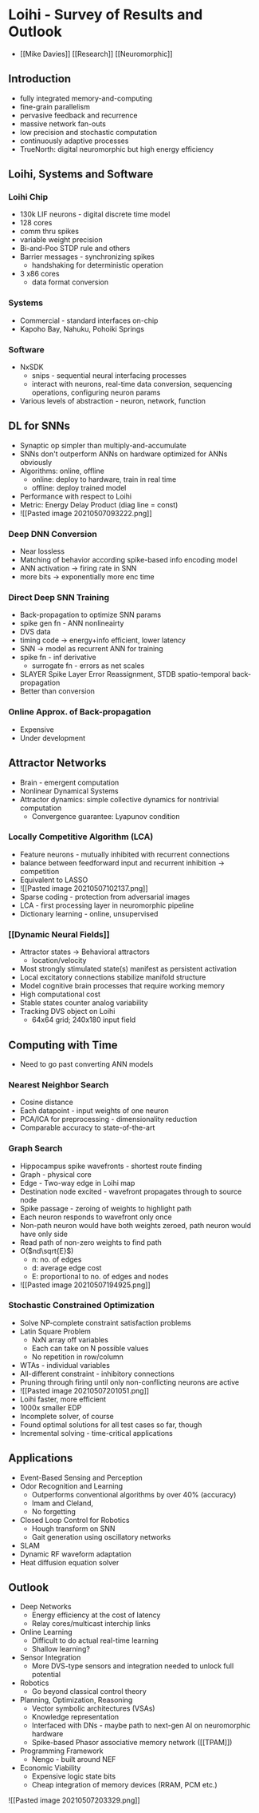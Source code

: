 # Loihi - Survey of Results and Outlook
- [[Mike Davies]]
[[Research]] [[Neuromorphic]] 
## Introduction
- fully integrated memory-and-computing
- fine-grain parallelism
- pervasive feedback and recurrence
- massive network fan-outs
-  low precision and stochastic computation
-  continuously adaptive processes	
-  TrueNorth: digital neuromorphic but high energy efficiency

## Loihi, Systems and Software
### Loihi Chip
- 130k LIF neurons - digital discrete time model
- 128 cores
- comm thru spikes
- variable weight precision
- Bi-and-Poo STDP rule and others
- Barrier messages - synchronizing spikes
	- handshaking for deterministic operation
- 3 x86 cores
	- data format conversion

### Systems
- Commercial - standard interfaces on-chip
- Kapoho Bay, Nahuku, Pohoiki Springs

### Software
- NxSDK
	- snips - sequential neural interfacing processes
	- interact with neurons, real-time data conversion, sequencing operations, configuring neuron params
- Various levels of abstraction - neuron, network, function

## DL for SNNs
- Synaptic op simpler than multiply-and-accumulate
- SNNs don't outperform ANNs on hardware optimized for ANNs obviously
- Algorithms: online, offline
	- online: deploy to hardware, train in real time
	- offline: deploy trained model
- Performance with respect to Loihi
- Metric: Energy Delay Product (diag line = const)
- ![[Pasted image 20210507093222.png]]

### Deep DNN Conversion
- Near lossless
- Matching of behavior according spike-based info encoding model
- ANN activation -> firing rate in SNN
- more bits -> exponentially more enc time

### Direct Deep SNN Training
- Back-propagation to optimize SNN params
- spike gen fn - ANN nonlineairty
- DVS data
- timing code -> energy+info efficient, lower latency
- SNN -> model as recurrent ANN for training
- spike fn - inf derivative
	- surrogate fn - errors as net scales
- SLAYER Spike Layer Error Reassignment, STDB spatio-temporal back-propagation
- Better than conversion

### Online Approx. of Back-propagation
- Expensive 
- Under development

## Attractor Networks
- Brain - emergent computation	
- Nonlinear Dynamical Systems
- Attractor dynamics: simple collective dynamics for nontrivial computation
	- Convergence guarantee: Lyapunov condition

### Locally Competitive Algorithm (LCA)
- Feature neurons - mutually inhibited with recurrent connections
- balance between feedforward input and recurrent inhibition  -> competition
- Equivalent to LASSO 
- ![[Pasted image 20210507102137.png]]
- Sparse coding - protection from adversarial images
- LCA - first processing layer in neuromorphic pipeline
- Dictionary learning - online, unsupervised

### [[Dynamic Neural Fields]]
- Attractor states -> Behavioral attractors
	- location/velocity
- Most strongly stimulated state(s) manifest as persistent activation
- Local excitatory connections stabilize manifold structure
- Model cognitive brain processes that require working memory
- High computational cost
- Stable states counter analog variability
- Tracking DVS object on Loihi
	- 64x64 grid; 240x180 input field

## Computing with Time
- Need to go past converting ANN models

### Nearest Neighbor Search
- Cosine distance
- Each datapoint - input weights of one neuron
- PCA/ICA for preprocessing - dimensionality reduction
- Comparable accuracy to state-of-the-art

### Graph Search
- Hippocampus spike wavefronts - shortest route finding
- Graph - physical core
- Edge - Two-way edge in Loihi map
- Destination node excited - wavefront propagates through to source node
- Spike passage - zeroing of weights to highlight path
- Each neuron responds to wavefront only once
- Non-path neuron would have both weights zeroed, path neuron would have only side 
- Read path of non-zero weights to find path
- O($nd\sqrt{E}$)
	- n: no. of edges
	- d: average edge cost
	- E: proportional to no. of edges and nodes
- ![[Pasted image 20210507194925.png]]

### Stochastic Constrained Optimization
- Solve NP-complete constraint satisfaction problems
- Latin Square Problem
	- NxN array off variables
	- Each can take on N possible values 
	- No repetition in row/column
- WTAs - individual variables
- All-different constraint - inhibitory connections
- Pruning through firing until only non-conflicting neurons are active
- ![[Pasted image 20210507201051.png]]
- Loihi faster, more efficient
- 1000x smaller EDP
- Incomplete solver, of course
- Found optimal solutions for all test cases so far, though
- Incremental solving - time-critical applications

## Applications
- Event-Based Sensing and Perception
- Odor Recognition and Learning
	- Outperforms conventional algorithms by over 40% (accuracy)
	- Imam and Cleland, 
	- No forgetting
- Closed Loop Control for Robotics
	- Hough transform on SNN
	- Gait generation using oscillatory networks
- SLAM
- Dynamic RF waveform adaptation
- Heat diffusion equation solver

## Outlook
- Deep Networks
	- Energy efficiency at the cost of latency
	- Relay cores/multicast interchip links
- Online Learning
	- Difficult to do actual real-time learning
	- Shallow learning?
- Sensor Integration
	- More DVS-type sensors and integration needed to unlock full potential
- Robotics
	- Go beyond classical control theory
- Planning, Optimization, Reasoning
	- Vector symbolic architectures (VSAs)
	- Knowledge representation
	- Interfaced with DNs - maybe path to next-gen AI on neuromorphic hardware
	- Spike-based Phasor associative memory network ([[TPAM]])
- Programming Framework
	- Nengo - built around NEF
- Economic Viability
	- Expensive logic state bits
	- Cheap integration of memory devices (RRAM, PCM etc.)

![[Pasted image 20210507203329.png]]
